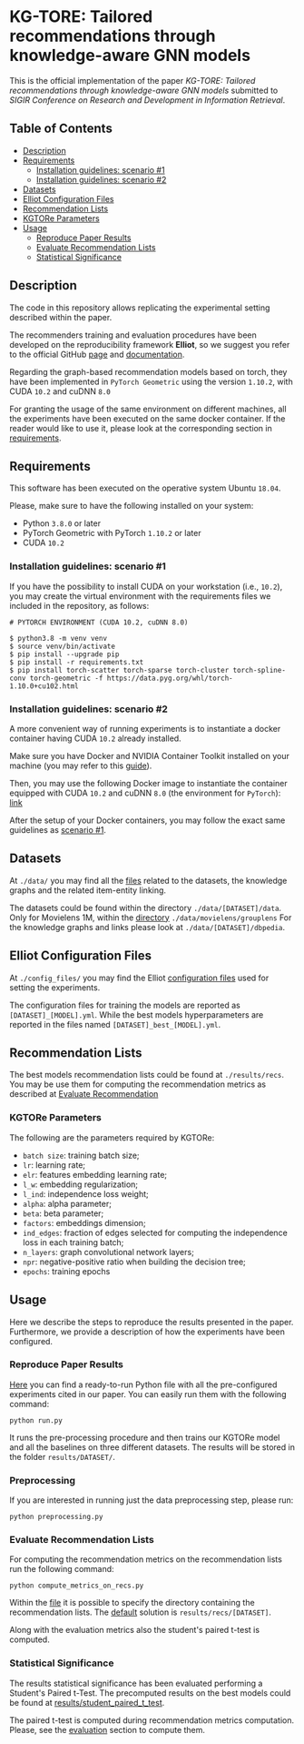 # KG-TORE: Tailored recommendations through knowledge-aware GNN models

This is the official implementation of the paper
*KG-TORE: Tailored recommendations through knowledge-aware GNN models* submitted to *SIGIR Conference on Research and Development in Information Retrieval*.

## Table of Contents

- [Description](#description)
- [Requirements](#requirements)
  - [Installation guidelines: scenario #1](#Installation-guidelines:-scenario-#1)
  - [Installation guidelines: scenario #2](#Installation-guidelines:-scenario-#2)
- [Datasets](#datasets)
- [Elliot Configuration Files](#elliot-configuration-files)
- [Recommendation Lists](#recommendation-lists)
- [KGTORe Parameters](#kgtore-parameters)
- [Usage](#usage)
  - [Reproduce Paper Results](#reproduce-paper-results)
  - [Evaluate Recommendation Lists](#evaluate-recommendation-lists)
  - [Statistical Significance](#statistical-significance)



## Description

The code in this repository allows replicating the experimental setting described within the paper.

The recommenders training and evaluation procedures have been developed on the reproducibility framework **Elliot**,
so we suggest you refer to the official GitHub 
[page](https://github.com/sisinflab/elliot) and 
[documentation](https://elliot.readthedocs.io/en/latest/).

Regarding the graph-based recommendation models based on torch, they have been implemented
in `PyTorch Geometric` using the version `1.10.2`, with CUDA `10.2` and cuDNN `8.0`

For granting the usage of the same environment on different machines, 
all the experiments have been executed on the same docker container.
If the reader would like to use it, 
please look at the corresponding section in [requirements](#requirements).

## Requirements 

This software has been executed on the operative system Ubuntu `18.04`.

Please, make sure to have the following installed on your system:

* Python `3.8.0` or later
* PyTorch Geometric with PyTorch `1.10.2` or later
* CUDA `10.2`

### Installation guidelines: scenario #1
If you have the possibility to install CUDA on your workstation (i.e., `10.2`), you may create the virtual environment with the requirements files we included in the repository, as follows:

```
# PYTORCH ENVIRONMENT (CUDA 10.2, cuDNN 8.0)

$ python3.8 -m venv venv
$ source venv/bin/activate
$ pip install --upgrade pip
$ pip install -r requirements.txt
$ pip install torch-scatter torch-sparse torch-cluster torch-spline-conv torch-geometric -f https://data.pyg.org/whl/torch-1.10.0+cu102.html
```

### Installation guidelines: scenario #2
A more convenient way of running experiments is to instantiate a docker container having CUDA `10.2` already installed.

Make sure you have Docker and NVIDIA Container Toolkit installed on your machine (you may refer to this [guide](https://docs.nvidia.com/datacenter/cloud-native/container-toolkit/install-guide.html#installing-on-ubuntu-and-debian)).

Then, you may use the following Docker image to instantiate the container equipped with CUDA `10.2` and cuDNN `8.0` (the environment for `PyTorch`): [link](https://hub.docker.com/layers/nvidia/cuda/10.2-cudnn8-devel-ubuntu18.04/images/sha256-3d1aefa978b106e8cbe50743bba8c4ddadacf13fe3165dd67a35e4d904f3aabe?context=explore)

After the setup of your Docker containers, you may follow the exact same guidelines as [scenario #1](#installation-guidelines-scenario-1).

## Datasets

At `./data/` you may find all the [files](data) related to 
the datasets, the knowledge graphs and the related item-entity linking.

The datasets could be found within the directory `./data/[DATASET]/data`. 
Only for Movielens 1M, within the [directory](data/movielens/grouplens) `./data/movielens/grouplens`
For the knowledge graphs and links please look at  `./data/[DATASET]/dbpedia`.

## Elliot Configuration Files

At `./config_files/` you may find the Elliot [configuration files](config_files) used for setting the experiments.


The configuration files for training the models are reported as `[DATASET]_[MODEL].yml`. 
While the best models hyperparameters are reported in the files named `[DATASET]_best_[MODEL].yml`. 

## Recommendation Lists

The best models recommendation lists could be found at `./results/recs`. 
You may be use them for computing the recommendation metrics as described at [Evaluate Recommendation](#Evaluate-Recommendation-Lists)

### KGTORe Parameters

The following are the parameters required by KGTORe:
- ```batch size```: training batch size;
- ```lr```: learning rate;
- ```elr```: features embedding learning rate;
- ```l_w```: embedding regularization;
- ```l_ind```: independence loss weight;
- ```alpha```: alpha parameter;
- ```beta```: beta parameter;
- ```factors```: embeddings dimension;
- ```ind_edges```: fraction of edges selected for computing the independence loss in each training batch;
- ```n_layers```: graph convolutional network layers;
- ```npr```: negative-positive ratio when building the decision tree;
- ```epochs```: training epochs

## Usage

Here we describe the steps to reproduce the results presented in the paper. 
Furthermore, we provide a description of how the experiments have been configured.

### Reproduce Paper Results

[Here](run.py) you can find a ready-to-run Python file with all the pre-configured experiments cited in our paper.
You can easily run them with the following command:

```
python run.py
```

It runs the pre-processing procedure and then trains our KGTORe model and all the baselines on three different datasets.
The results will be stored in the folder ```results/DATASET/```.

### Preprocessing

If you are interested in running just the data preprocessing step, please run:

```
python preprocessing.py
```

### Evaluate Recommendation Lists

For computing the recommendation metrics on the recommendation lists run the following command:

```
python compute_metrics_on_recs.py
```

Within the [file](compute_metrics_on_recs.py) it is possible to specify the directory containing the recommendation lists.
The [default](results/recs/) solution is ```results/recs/[DATASET]```.

Along with the evaluation metrics also the student's paired t-test is computed.

### Statistical Significance

The results statistical significance has been evaluated performing a Student's Paired t-Test. 
The precomputed results on the best models could be found at
[results/student_paired_t_test](results/student_paired_t_test).

The paired t-test is computed during recommendation metrics computation. 
Please, see the [evaluation](#evaluate-recommendation-lists) section to compute them.
